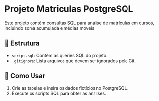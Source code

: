 # Projeto Matriculas PostgreSQL

Este projeto contém consultas SQL para análise de matrículas em cursos, incluindo soma acumulada e médias móveis.

## 📂 Estrutura

- `script.sql`: Contém as queries SQL do projeto.
- `.gitignore`: Lista arquivos que devem ser ignorados pelo Git.

## 🚀 Como Usar

1. Crie as tabelas e insira os dados fictícios no PostgreSQL.
2. Execute os scripts SQL para obter as análises.
